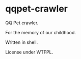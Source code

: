 # qqpet-crawler

QQ Pet crawler.

For the memory of our childhood.

Written in shell.

License under WTFPL.
